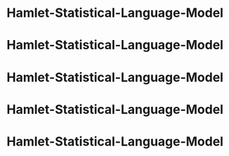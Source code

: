 # Hamlet-Statistical-Language-Model
# Hamlet-Statistical-Language-Model
# Hamlet-Statistical-Language-Model
# Hamlet-Statistical-Language-Model
# Hamlet-Statistical-Language-Model
